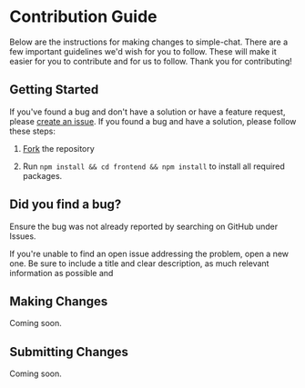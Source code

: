 # Contribution Guide
Below are the instructions for making changes to simple-chat. There are a few important guidelines we'd wish for you to follow.
These will make it easier for you to contribute and for us to follow. Thank you for contributing!

## Getting Started
If you've found a bug and don't have a solution or have a feature request, please [create an issue](https://github.com/mbrandau/simple-chat/issues/new).
If you found a bug and have a solution, please follow these steps:

1. [Fork](https://github.com/mbrandau/simple-chat/fork) the repository

2. Run `npm install && cd frontend && npm install` to install all required packages.

## Did you find a bug?

Ensure the bug was not already reported by searching on GitHub under Issues.

If you're unable to find an open issue addressing the problem, open a new one. Be sure to include a title and clear description, as much relevant information as possible and 

## Making Changes
Coming soon.

## Submitting Changes
Coming soon.
